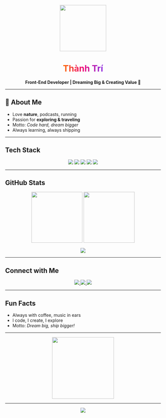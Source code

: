 <p align="center">
  <img src="https://media.giphy.com/media/L95W4wv8nnb9K/giphy.gif" width="150"/>
</p>

<h1 align="center">
  <span style="background: linear-gradient(to right, #ff6a00, #ee0979, #8e2de2); -webkit-background-clip: text; color: transparent; font-weight: bold;">
    Thành Trí 
  </span>
</h1>

<p align="center">
  <b>Front-End Developer  | Dreaming Big & Creating Value 🌟</b>
</p>

---

## 🌟 About Me  
-  Love **nature**, podcasts,  running  
-  Passion for **exploring & traveling**   
-  Motto: *Code hard, dream bigger*  
-  Always learning, always shipping  

---

##  Tech Stack  

<p align="center">
  <img src="https://img.shields.io/badge/React-20232A?style=for-the-badge&logo=react&logoColor=61DAFB"/>
  <img src="https://img.shields.io/badge/JavaScript-323330?style=for-the-badge&logo=javascript&logoColor=F7DF1E"/>
  <img src="https://img.shields.io/badge/HTML5-E34F26?style=for-the-badge&logo=html5&logoColor=white"/>
  <img src="https://img.shields.io/badge/CSS3-1572B6?style=for-the-badge&logo=css3&logoColor=white"/>
  <img src="https://img.shields.io/badge/Git-F05032?style=for-the-badge&logo=git&logoColor=white"/>
</p>

---

## GitHub Stats  

<p align="center">
  <img src="https://github-readme-stats.vercel.app/api?username=yourusername&show_icons=true&theme=radical" height="165"/>
  <img src="https://github-readme-stats.vercel.app/api/top-langs/?username=yourusername&layout=compact&theme=radical" height="165"/>
</p>

<p align="center">
  <img src="https://streak-stats.demolab.com?user=yourusername&theme=radical&border_radius=8&date_format=j%20M%5B%20Y%5D"/>
</p>

---
##  Connect with Me  

<p align="center">
  <a href="https://www.linkedin.com/in/phạm-thành-trí-73ba93362/" target="_blank">
    <img src="https://img.shields.io/badge/LinkedIn-0077B5?style=flat-square&logo=linkedin&logoColor=white"/>
  </a>
  <a href="mailto:youremail@example.com" target="_blank">
    <img src="https://img.shields.io/badge/Email-D14836?style=flat-square&logo=gmail&logoColor=white"/>
  </a>
  <a href="https://github.com/yourusername" target="_blank">
    <img src="https://img.shields.io/badge/GitHub-100000?style=flat-square&logo=github&logoColor=white"/>
  </a>
</p>

---

##  Fun Facts  
-  Always with coffee,  music in ears  
-  I code, I create, I explore  
-  Motto: *Dream big, ship bigger!*  

---

<p align="center">
  <img src="https://media.giphy.com/media/3o7aD6HSmjUEbi3wta/giphy.gif" width="200"/>
</p>

---

<p align="center">
  <img src="https://komarev.com/ghpvc/?username=yourusername&label=Profile%20Views&color=ff69b4&style=flat"/>
</p>
